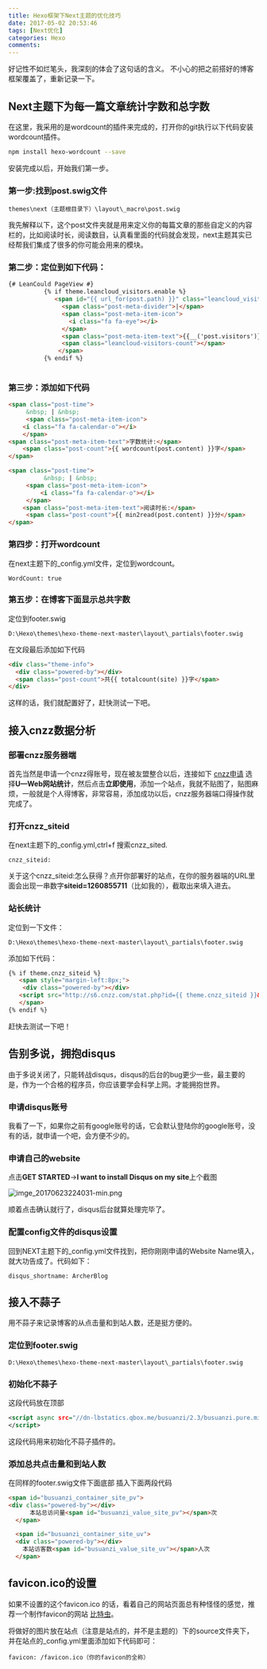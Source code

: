```yaml
---
title: Hexo框架下Next主题的优化技巧
date: 2017-05-02 20:53:46
tags: [Next优化]
categories: Hexo
comments:
---
```

好记性不如烂笔头，我深刻的体会了这句话的含义。
不小心的把之前搭好的博客框架覆盖了，重新记录一下。
<!--more-->

## Next主题下为每一篇文章统计字数和总字数
在这里，我采用的是wordcount的插件来完成的，打开你的git执行以下代码安装wordcount插件。

``` bash
npm install hexo-wordcount --save
```

安装完成以后，开始我们第一步。


### 第一步:找到post.swig文件

```
themes\next（主题根目录下）\layout\_macro\post.swig
```

我先解释以下，这个post文件夹就是用来定义你的每篇文章的那些自定义的内容栏的，比如阅读时长，阅读数目，认真看里面的代码就会发现，next主题其实已经帮我们集成了很多的你可能会用来的模块。

### 第二步：定位到如下代码：
```html
{# LeanCould PageView #}
          {% if theme.leancloud_visitors.enable %}
             <span id="{{ url_for(post.path) }}" class="leancloud_visitors" data-flag-title="{{ post.title }}">
               <span class="post-meta-divider">|</span>
               <span class="post-meta-item-icon">
                 <i class="fa fa-eye"></i>
               </span>
               <span class="post-meta-item-text">{{__('post.visitors')}} </span>
               <span class="leancloud-visitors-count"></span>
              </span>
          {% endif %}
     
```
### 第三步：添加如下代码

```html
<span class="post-time">
     &nbsp; | &nbsp;
     <span class="post-meta-item-icon">
    <i class="fa fa-calendar-o"></i>
    </span>
<span class="post-meta-item-text">字数统计:</span>
    <span class="post-count">{{ wordcount(post.content) }}字</span>
</span> 

<span class="post-time">
          &nbsp; | &nbsp;
     <span class="post-meta-item-icon">
         <i class="fa fa-calendar-o"></i>
     </span>
    <span class="post-meta-item-text">阅读时长:</span>
     <span class="post-count">{{ min2read(post.content) }}分</span>
</span>
```
### 第四步：打开wordcount

在next主题下的_config.yml文件，定位到wordcount。
```
WordCount: true
```

### 第五步：在博客下面显示总共字数

 定位到footer.swig
```
D:\Hexo\themes\hexo-theme-next-master\layout\_partials\footer.swig
```
在文段最后添加如下代码
```html
<div class="theme-info">
  <div class="powered-by"></div>
  <span class="post-count">共{{ totalcount(site) }}字</span>
</div>
```

这样的话，我们就配置好了，赶快测试一下吧。

## 接入cnzz数据分析

### 部署cnzz服务器端
首先当然是申请一个cnzz得账号，现在被友盟整合以后，连接如下
[cnzz申请](https://web.umeng.com "cnzz申请")
选择**U—Web网站统计**，然后点击**立即使用**，添加一个站点，我就不贴图了，贴图麻烦，一般就是个人得博客，非常容易，添加成功以后，cnzz服务器端口得操作就完成了。

### 打开cnzz_siteid
在next主题下的_config.yml,ctrl+f 搜索cnzz_sited.


```
cnzz_siteid:
```
关于这个cnzz_siteid:怎么获得？点开你部署好的站点，在你的服务器端的URL里面会出现一串数字**siteid=1260855711**（比如我的），截取出来填入进去。

### 站长统计
定位到一下文件：

```
D:\Hexo\themes\hexo-theme-next-master\layout\_partials\footer.swig
```
添加如下代码：
```html
{% if theme.cnzz_siteid %}
   <span style="margin-left:8px;">
    <div class="powered-by"></div>
   <script src="http://s6.cnzz.com/stat.php?id={{ theme.cnzz_siteid }}&web_id={{ theme.cnzz_siteid }}" type="text/javascript"></script>
   </span>
{% endif %}
```
赶快去测试一下吧！

## 告别多说，拥抱disqus

由于多说关闭了，只能转战disqus，disqus的后台的bug更少一些，最主要的是，作为一个合格的程序员，你应该要学会科学上网。才能拥抱世界。

### 申请disqus账号
我看了一下，如果你之前有google账号的话，它会默认登陆你的google账号，没有的话，就申请一个吧，会方便不少的。

### 申请自己的website

点击**GET STARTED**->**I want to install Disqus on my site**上个截图
 
 ![imge_20170623224031-min.png](http://ogtmd8elu.bkt.clouddn.com/2017/06/23/2161f0a6d4821e1085571da78c7146b6.png "imge_20170623224031-min.png")
 
 顺着点击确认就行了，disqus后台就算处理完毕了。
 
 ### 配置config文件的disqus设置
 回到NEXT主题下的_config.yml文件找到，把你刚刚申请的Website Name填入，就大功告成了。代码如下：
 ```
disqus_shortname: ArcherBlog
```
 ## 接入不蒜子
 用不蒜子来记录博客的从点击量和到站人数，还是挺方便的。
 
 ### 定位到footer.swig
 
 ```
 D:\Hexo\themes\hexo-theme-next-master\layout\_partials\footer.swig
 ```

### 初始化不蒜子

这段代码放在顶部

```xml
<script async src="//dn-lbstatics.qbox.me/busuanzi/2.3/busuanzi.pure.mini.js">
</script>
```
这段代码用来初始化不蒜子插件的。

### 添加总共点击量和到站人数

在同样的footer.swig文件下面底部 插入下面两段代码

```html
<span id="busuanzi_container_site_pv">
<div class="powered-by"></div>
      本站总访问量<span id="busuanzi_value_site_pv"></span>次
  </span>

  <span id="busuanzi_container_site_uv">
  <div class="powered-by"></div>
    本站访客数<span id="busuanzi_value_site_uv"></span>人次
  </span>
```

## favicon.ico的设置

如果不设置的这个favicon.ico 的话，看着自己的网站页面总有种怪怪的感觉，推荐一个制作favicon的网站 [比特虫](http://www.bitbug.net/ "比特虫")。

将做好的图片放在站点（注意是站点的，并不是主题的）下的source文件夹下，并在站点的_config.yml里面添加如下代码即可：

    favicon: /favicon.ico（你的favicon的全称）

